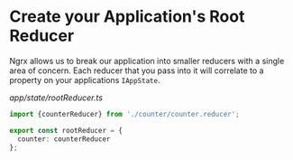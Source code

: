 # Create your Application's Root Reducer

Ngrx allows us to break our application into smaller reducers
with a single area of concern. Each reducer that you pass into it will correlate to a
property on your applications `IAppState`.

_app/state/rootReducer.ts_
```typescript
import {counterReducer} from './counter/counter.reducer';

export const rootReducer = {
  counter: counterReducer
};
```